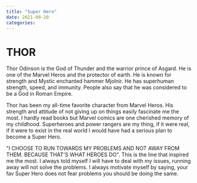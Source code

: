 ```yaml
---
title: "Super Hero"
date: 2021-09-20
categories:
---
```


# THOR

Thor Odinson is the God of Thunder and the warrior prince of Asgard. He is one of the Marvel Heros and the protector of earth.
He is known for strength and Mystic enchanted hammer Mjolnir.
He has superhuman strength, speed, and immunity.
People also say that he was considered to be a God in Roman Empire.

Thor has been my all-time favorite character from Marvel Heros. His strength and attitude of not giving up on things easily fascinate me the most.
I hardly read books but Marvel comics are one cherished memory of my childhood.
Superheroes and power rangers are my thing, if it were real, if it were to exist in the real world I would have had a serious plan to become a Super Hero.

"I CHOOSE TO RUN TOWARDS MY PROBLEMS AND NOT AWAY FROM THEM. BECAUSE THAT'S WHAT HEROES DO". This is the line that inspired me the most.
I always told myself I will have to deal with my issues, running away will not solve the problems.
I always motivate myself by saying, your fav Super Hero does not fear problems you should be doing the same.

